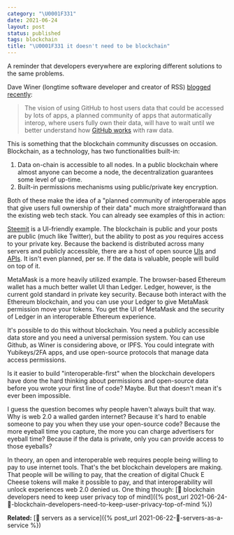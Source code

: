 ```yaml
---
category: "\U0001F331"
date: 2021-06-24
layout: post
status: published
tags: blockchain
title: "\U0001F331 it doesn't need to be blockchain"
---
```


A reminder that developers everywhere are exploring different solutions to the same problems.

Dave Winer (longtime software developer and creator of RSS) [blogged recently](http://scripting.com/2021/06/23.html#a221440):
>The vision of using GitHub to host users data that could be accessed by lots of apps, a planned community of apps that autormatically interop, where users fully own their data, will have to wait until we better understand how [GitHub works](http://scripting.com/2021/06/23/174309.html?title=isGithubRawStorageReliable) with raw data. 

This is something that the blockchain community discusses on occasion. Blockchain, as a technology, has two functionalities built-in:
1. Data on-chain is accessible to all nodes. In a public blockchain where almost anyone can become a node, the decentralization guarantees some level of up-time.
2. Built-in permissions mechanisms using public/private key encryption.

Both of these make the idea of a "planned community of interoperable apps that give users full ownership of their data" much more straightforward than the existing web tech stack. You can already see examples of this in action:

[Steemit](https://steemit.com/) is a UI-friendly example. The blockchain is public and your posts are public (much like Twitter), but the ability to post as _you_ requires access to your private key. Because the backend is distributed across many servers and publicly accessible, there are a host of open source [UIs](https://github.com/steemit/condenser) and [APIs](https://github.com/Philipp15b/go-steam). It isn't even planned, per se. If the data is valuable, people will build on top of it.

MetaMask is a more heavily utilized example. The browser-based Ethereum wallet has a much better wallet UI than Ledger. Ledger, however, is the current gold standard in private key security. Because both interact with the Ethereum blockchain, and you can use your Ledger to give MetaMask permission move your tokens. You get the UI of MetaMask and the security of Ledger in an interoperable Ethereum experience.

It's possible to do this without blockchain. You need a publicly accessible data store and you need a universal permission system. You can use Github, as Winer is considering above, or IPFS. You could integrate with Yubikeys/2FA apps, and use open-source protocols that manage data access permissions.

Is it easier to build "interoperable-first" when the blockchain developers have done the hard thinking about permissions and open-source data before you wrote your first line of code? Maybe. But that doesn't mean it's ever been impossible.

I guess the question becomes why people haven't always built that way. Why is web 2.0 a walled garden internet? Because it's hard to enable someone to pay you when they use your open-source code? Because the more eyeball time you capture, the more you can charge advertisers for eyeball time? Because if the data is private, only you can provide access to those eyeballs?

In theory, an open and interoperable web requires people being willing to pay to use internet tools. That's the bet blockchain developers are making. That people will be willing to pay, that the creation of digital Chuck E Cheese tokens will make it possible to pay, and that interoperability will unlock experiences web 2.0 denied us. One thing though: [🌰 blockchain developers need to keep user privacy top of mind]({% post_url 2021-06-24-🌰-blockchain-developers-need-to-keep-user-privacy-top-of-mind %})

**Related:** [🌰 servers as a service]({% post_url 2021-06-22-🌰-servers-as-a-service %})